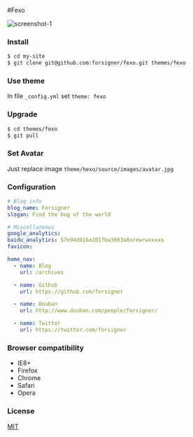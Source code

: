 #Fexo

![screenshot-1](https://raw.githubusercontent.com/forsigner/forsigner.github.io/master/images/screenshot-1.png)

### Install

```bash
$ cd my-site
$ git clone git@github.com:forsigner/fexo.git themes/fexo
```

### Use theme

In file `_config.yml` set `theme: fexo`

### Upgrade

```bash
$ cd themes/fexo
$ git pull
```

### Set Avatar

Just replace image `theme/hexo/source/images/avatar.jpg`


### Configuration

```yml
# Blog info
blog_name: Forsigner
slogan: Find the bug of the world

# Miscellaneous
google_analytics:
baidu_analytics: 57e94d016e201fba3603a8srewrwxxxxa
favicon:

home_nav:
  - name: Blog
    url: /archives

  - name: Github
    url: https://github.com/forsigner

  - name: Douban
    url: http://www.douban.com/people/forsigner/

  - name: Twitter
    url: https://twitter.com/forsigner
```

### Browser compatibility

- IE8+
- Firefox
- Chrome
- Safari
- Opera


### License

  [MIT](LICENSE)
